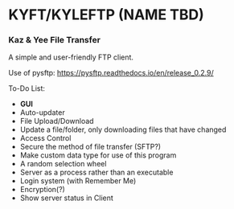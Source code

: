 # KYFT/KYLEFTP (NAME TBD)
### Kaz & Yee File Transfer
A simple and user-friendly FTP client.

Use of pysftp: https://pysftp.readthedocs.io/en/release_0.2.9/

To-Do List:
- __GUI__
- Auto-updater
- File Upload/Download
- Update a file/folder, only downloading files that have changed
- Access Control
- Secure the method of file transfer (SFTP?)
- Make custom data type for use of this program
- A random selection wheel
- Server as a process rather than an executable
- Login system (with Remember Me)
- Encryption(?)
- Show server status in Client
